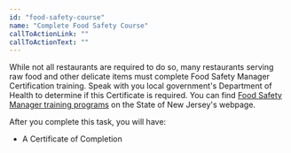 ```yaml
---
id: "food-safety-course"
name: "Complete Food Safety Course"
callToActionLink: ""
callToActionText: ""
---
```


While not all restaurants are required to do so, many restaurants serving raw food and other delicate items must complete Food Safety Manager Certification training. Speak with you local government's Department of Health to determine if this Certificate is required. You can find [Food Safety Manager training programs](https://www.state.nj.us/health/ceohs/documents/food-drug-safety/fmc_reminder_letter.pdf) on the State of New Jersey's webpage.
        
After you complete this task, you will have:
- A Certificate of Completion
